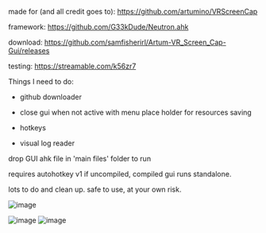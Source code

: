 made for (and all credit goes to): https://github.com/artumino/VRScreenCap

framework: https://github.com/G33kDude/Neutron.ahk

download: https://github.com/samfisherirl/Artum-VR_Screen_Cap-Gui/releases

testing: https://streamable.com/k56zr7
 
Things I need to do:

- github downloader

- close gui when not active with menu place holder for resources saving

- hotkeys

- visual log reader

drop GUI ahk file in  'main files' folder to run

requires autohotkey v1 if uncompiled, compiled gui runs standalone. 

lots to do and clean up. safe to use, at your own risk.

![image](https://user-images.githubusercontent.com/98753696/210917563-2862b750-a5c2-4e7c-abbe-695220ff8edb.png)

 ![image](https://s4.gifyu.com/images/ezgif-5-f72ff8bd13.gif)
 ![image](https://user-images.githubusercontent.com/98753696/185923886-1a3b5b74-f391-4629-83f2-d64aa337b050.png)
